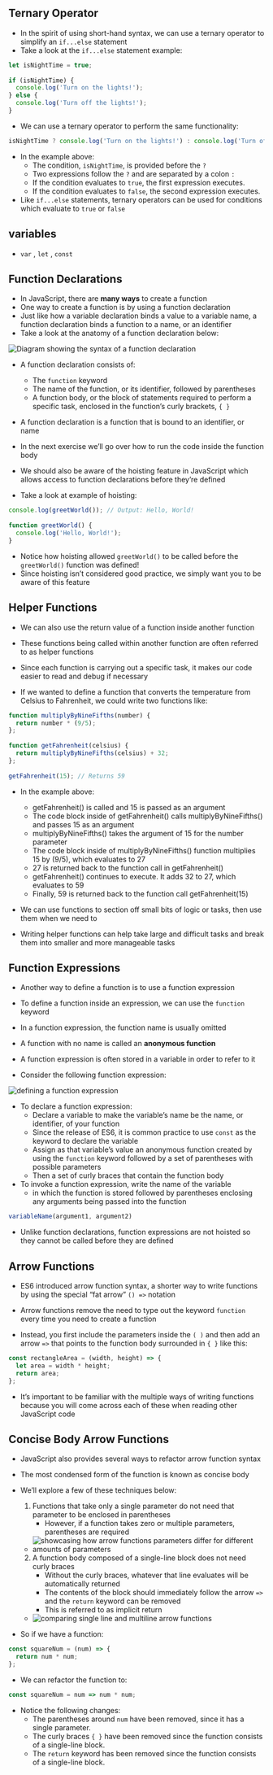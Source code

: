 
## Ternary Operator
- In the spirit of using short-hand syntax, we can use a ternary operator to simplify an `if...else` statement
- Take a look at the `if...else` statement example:
```javascript
let isNightTime = true;
 
if (isNightTime) {
  console.log('Turn on the lights!');
} else {
  console.log('Turn off the lights!');
}
```
- We can use a ternary operator to perform the same functionality:
```javascript
isNightTime ? console.log('Turn on the lights!') : console.log('Turn off the lights!');
```
- In the example above:
    - The condition, `isNightTime`, is provided before the `?`
    - Two expressions follow the `?` and are separated by a colon `:`
    - If the condition evaluates to `true`, the first expression executes.
    - If the condition evaluates to `false`, the second expression executes.
- Like `if...else` statements, ternary operators can be used for conditions which evaluate to `true` or `false`

## variables
- `var` , `let` , `const`

## Function Declarations
-  In JavaScript, there are __many ways__ to create a function
- One way to create a function is by using a function declaration
- Just like how a variable declaration binds a value to a variable name, a function declaration binds a function to a name, or an identifier
- Take a look at the anatomy of a function declaration below:

![Diagram showing the syntax of a function declaration](https://content.codecademy.com/courses/learn-javascript-functions/Diagram/declaration.svg)
  
- A function declaration consists of:
    - The `function` keyword
    - The name of the function, or its identifier, followed by parentheses
    - A function body, or the block of statements required to perform a specific task, enclosed in the function’s curly brackets, `{ }`
- A function declaration is a function that is bound to an identifier, or name
- In the next exercise we’ll go over how to run the code inside the function body
- We should also be aware of the hoisting feature in JavaScript which allows access to function declarations before they’re defined

- Take a look at example of hoisting:
```javascript
console.log(greetWorld()); // Output: Hello, World!
 
function greetWorld() {
  console.log('Hello, World!');
}
```
- Notice how hoisting allowed `greetWorld()` to be called before the `greetWorld()` function was defined!
- Since hoisting isn’t considered good practice, we simply want you to be aware of this feature

## Helper Functions
- We can also use the return value of a function inside another function
- These functions being called within another function are often referred to as helper functions
- Since each function is carrying out a specific task, it makes our code easier to read and debug if necessary

- If we wanted to define a function that converts the temperature from Celsius to Fahrenheit, we could write two functions like:
```javascript
function multiplyByNineFifths(number) {
  return number * (9/5);
};
 
function getFahrenheit(celsius) {
  return multiplyByNineFifths(celsius) + 32;
};
 
getFahrenheit(15); // Returns 59
```
- In the example above:
    - getFahrenheit() is called and 15 is passed as an argument
    - The code block inside of getFahrenheit() calls multiplyByNineFifths() and passes 15 as an argument
    - multiplyByNineFifths() takes the argument of 15 for the number parameter
    - The code block inside of multiplyByNineFifths() function multiplies 15 by (9/5), which evaluates to 27
    - 27 is returned back to the function call in getFahrenheit()
    - getFahrenheit() continues to execute. It adds 32 to 27, which evaluates to 59
    - Finally, 59 is returned back to the function call getFahrenheit(15)

- We can use functions to section off small bits of logic or tasks, then use them when we need to
- Writing helper functions can help take large and difficult tasks and break them into smaller and more manageable tasks

## Function Expressions
- Another way to define a function is to use a function expression
- To define a function inside an expression, we can use the `function` keyword
- In a function expression, the function name is usually omitted
- A function with no name is called an __anonymous function__
- A function expression is often stored in a variable in order to refer to it

- Consider the following function expression:

![defining a function expression](https://content.codecademy.com/courses/learn-javascript-functions/Diagram/expression.svg)

- To declare a function expression:
    - Declare a variable to make the variable’s name be the name, or identifier, of your function
    - Since the release of ES6, it is common practice to use `const` as the keyword to declare the variable
    - Assign as that variable’s value an anonymous function created by using the `function` keyword followed by a set of parentheses with possible parameters
    - Then a set of curly braces that contain the function body
- To invoke a function expression, write the name of the variable
    - in which the function is stored followed by parentheses enclosing any arguments being passed into the function
```javascript
variableName(argument1, argument2)
```
- Unlike function declarations, function expressions are not hoisted so they cannot be called before they are defined

## Arrow Functions
- ES6 introduced arrow function syntax, a shorter way to write functions by using the special “fat arrow” `() =>` notation

- Arrow functions remove the need to type out the keyword `function` every time you need to create a function
- Instead, you first include the parameters inside the `( )` and then add an arrow `=>` that points to the function body surrounded in `{ }` like this:
```javascript
const rectangleArea = (width, height) => {
  let area = width * height;
  return area;
};
```
- It’s important to be familiar with the multiple ways of writing functions because you will come across each of these when reading other JavaScript code

## Concise Body Arrow Functions
- JavaScript also provides several ways to refactor arrow function syntax
- The most condensed form of the function is known as concise body
- We’ll explore a few of these techniques below:
    1. Functions that take only a single parameter do not need that parameter to be enclosed in parentheses
        - However, if a function takes zero or multiple parameters, parentheses are required
    - ![showcasing how arrow functions parameters differ for different amounts of parameters](https://content.codecademy.com/courses/learn-javascript-functions/Diagram/parameters.svg)

    2. A function body composed of a single-line block does not need curly braces
        - Without the curly braces, whatever that line evaluates will be automatically returned
        - The contents of the block should immediately follow the arrow `=>` and the `return` keyword can be removed
        - This is referred to as implicit return
    - ![comparing single line and multiline arrow functions](https://content.codecademy.com/courses/learn-javascript-functions/Diagram/return.svg)

- So if we have a function:
```javascript
const squareNum = (num) => {
  return num * num;
};
```
- We can refactor the function to:
```javascript
const squareNum = num => num * num;
```
- Notice the following changes:
    - The parentheses around `num` have been removed, since it has a single parameter.
    - The curly braces `{ }` have been removed since the function consists of a single-line block.
    - The `return` keyword has been removed since the function consists of a single-line block.

